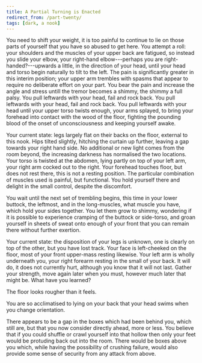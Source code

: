 ```yaml
---
title: A Partial Turning is Enacted
redirect_from: /part-twenty/
tags: [dark, a nook]
---
```


You need to shift your weight, it is too painful to continue to lie on those parts of yourself that you have so abused to get here.  You attempt a roll: your shoulders and the muscles of your upper back are fatigued, so instead you slide your elbow, your right-hand elbow---perhaps you are right-handed?---upwards a little, in the direction of your head, until your head and torso begin naturally to tilt to the left.  The pain is significantly greater in this interim position; your upper arm trembles with spasms that appear to require no deliberate effort on your part.  You bear the pain and increase the angle and stress untill the tremor becomes a shimmy, the shimmy a full palsy.  You pull leftwards with your head, fail and rock back.  You pull leftwards with your head, fail and rock back.  You pull leftwards with your head until your upper torso twists enough, your arms splayed, to bring your forehead into contact with the wood of the floor, fighting the pounding blood of the onset of unconsciousness and keeping yourself awake.

Your current state: legs largely flat on their backs on the floor, external to this nook.  Hips tilted slightly, hitching the curtain up further, leaving a gap towards your right hand side.  No additional or new light comes from the room beyond, the increasing darkness has normalised the two locations.  Your torso is twisted at the abdomen, lying partly on top of your left arm, your right arm cocked out to the right.  Your forehead touches floor, but does not rest there, this is not a resting position.  The particular combination of muscles used is painful, but functional.  You hold yourself there and delight in the small control, despite the discomfort.

You wait until the next set of trembling begins, this time in your lower buttock, the leftmost, and in the long-muscles, what muscle you have, which hold your sides together.  You let them grow to shimmy, wondering if it is possible to experience cramping of the buttock or side-torso, and groan yourself in sheets of sweat onto enough of your front that you can remain there without further exertion.

Your current state: the disposition of your legs is unknown, one is clearly on top of the other, but you have lost track.  Your face is left-cheeked on the floor, most of your front upper-mass resting likewise. Your left arm is wholly underneath you, your right forearm resting in the small of your back.  It will do, it does not currently hurt, although you know that it will not last.  Gather your strength, move again later when you must, however much later that might be.  What have you learned?

The floor looks rougher than it feels.

You are so acclimatised to lying on your back that your head swims when you change orientation.

There appears to be a gap in the boxes which had been behind you, which still are, but that you now consider directly ahead, more or less.  You believe that if you could shuffle or crawl yourself into that hollow then only your feet would be protuding back out into the room.  There would be boxes above you which, while having the possibility of crushing failure, would also provide some sense of security from any attack from above.
